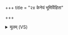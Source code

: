 +++
title = "२४ केनेयं भूमिर्विहिता"

+++
<details><summary>मूलम् (VS)</summary>

केने॒यं भूमि॒र्विहि॑ता॒ केन॒ द्यौरुत्त॑रा हि॒ता।  
केने॒दमू॒र्ध्वं ति॒र्यक्चा॒न्तरि॑क्षं॒ व्यचो॑ हि॒तम् ॥
</details>